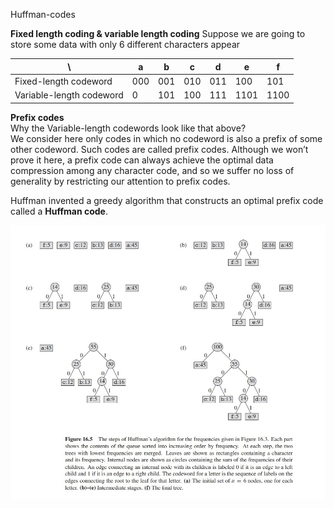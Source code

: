 Huffman-codes

**Fixed length coding & variable length coding**
Suppose we are going to store some data with only 6 different characters appear  

\                        | a   | b   | c   | d   | e    | f
------------------------ | --- | --- | --- | --- | ---  | ---
Fixed-length codeword    | 000 | 001 | 010 | 011 | 100  | 101
Variable-length codeword | 0   | 101 | 100 | 111 | 1101 | 1100


**Prefix codes**  
Why the Variable-length codewords look like that above?  
We consider here only codes in which no codeword is also a prefix of some other
codeword. Such codes are called prefix codes.
Although we won’t prove it here, a
prefix code can always achieve the optimal data compression among any character
code, and so we suffer no loss of generality by restricting our attention to prefix
codes.

Huffman invented a greedy algorithm that constructs an optimal prefix code called
a **Huffman code**.


![16-5](./16-5.jpg?raw=true)